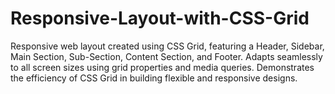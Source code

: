 # Responsive-Layout-with-CSS-Grid
Responsive web layout created using CSS Grid, featuring a Header, Sidebar, Main Section, Sub-Section, Content Section, and Footer. Adapts seamlessly to all screen sizes using grid properties and media queries. Demonstrates the efficiency of CSS Grid in building flexible and responsive designs.
